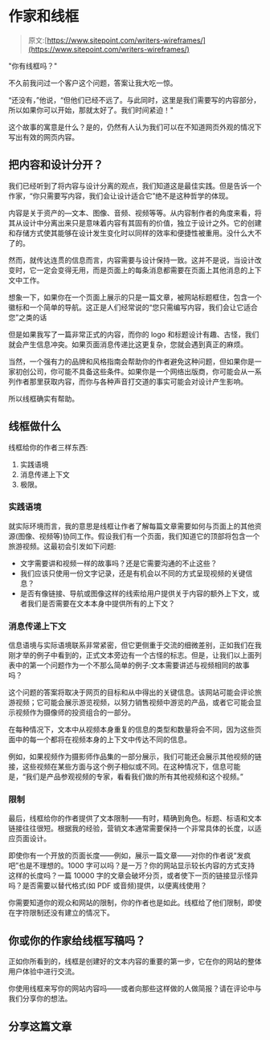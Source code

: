 # 作家和线框

> 原文:[https://www.sitepoint.com/writers-wireframes/](https://www.sitepoint.com/writers-wireframes/)

"你有线框吗？"

不久前我问过一个客户这个问题，答案让我大吃一惊。

“还没有，”他说，“但他们已经不远了。与此同时，这里是我们需要写的内容部分，所以如果你可以开始，那就太好了。我们时间紧迫！"

这个故事的寓意是什么？是的，仍然有人认为我们可以在不知道网页外观的情况下写出有效的网页内容。

## 把内容和设计分开？

我们已经听到了将内容与设计分离的观点，我们知道这是最佳实践。但是告诉一个作家，“你只需要写内容，我们会让设计适合它”绝不是这种哲学的体现。

内容是关于资产的—文本、图像、音频、视频等等。从内容制作者的角度来看，将其从设计中分离出来只是意味着内容有其固有的价值，独立于设计之外。它的创建和存储方式使其能够在设计发生变化时以同样的效率和便捷性被重用。没什么大不了的。

然而，就传达连贯的信息而言，内容需要与设计保持一致。这并不是说，当设计改变时，它一定会变得无用，而是页面上的每条消息都需要在页面上其他消息的上下文中工作。

想象一下，如果你在一个页面上展示的只是一篇文章，被网站标题框住，包含一个徽标和一个简单的导航。这正是人们经常说的“您只需编写内容，我们会让它适合您”之类的话

但是如果我写了一篇非常正式的内容，而你的 logo 和标题设计有趣、古怪，我们就会产生信息冲突。如果页面消息传递比这更复杂，您就会遇到真正的麻烦。

当然，一个强有力的品牌和风格指南会帮助你的作者避免这种问题，但如果你是一家初创公司，你可能不具备这些条件。如果你是一个网络出版商，你可能会从一系列作者那里获取内容，而你与各种声音打交道的事实可能会对设计产生影响。

所以线框确实有帮助。

## 线框做什么

线框给你的作者三样东西:

1.  实践语境
2.  消息传递上下文
3.  极限。

### 实践语境

就实际环境而言，我的意思是线框让作者了解每篇文章需要如何与页面上的其他资源(图像、视频等)协同工作。假设我们有一个页面，我们知道它的顶部将包含一个旅游视频。这最初会引发如下问题:

*   文字需要讲和视频一样的故事吗？还是它需要沟通的不止这些？
*   我们应该只使用一份文字记录，还是有机会以不同的方式呈现视频的关键信息？
*   是否有像链接、导航或图像这样的线索给用户提供关于内容的额外上下文，或者我们是否需要在文本本身中提供所有的上下文？

### 消息传递上下文

信息语境与实际语境联系非常紧密，但它更侧重于交流的细微差别，正如我们在我刚才举的例子中看到的，正式文本旁边有一个古怪的标志。但是，让我们以上面列表中的第一个问题作为一个不那么简单的例子:文本需要讲述与视频相同的故事吗？

这个问题的答案将取决于网页的目标和从中得出的关键信息。该网站可能会评论旅游视频；它可能会展示游览视频，以努力销售视频中游览的产品，或者它可能会显示视频作为摄像师的投资组合的一部分。

在每种情况下，文本中从视频本身重复的信息的类型和数量将会不同，因为这些页面中的每一个都将在视频本身的上下文中传达不同的信息。

例如，如果视频作为摄影师作品集的一部分展示，我们可能还会展示其他视频的链接，这些视频在某些方面与这个例子相似或不同。在这种情况下，信息可能是，“我们是产品参观视频的专家，看看我们做的所有其他视频和这个视频。”

### 限制

最后，线框给你的作者提供了文本限制——有时，精确到角色。标题、标语和文本链接往往很短。根据我的经验，营销文本通常需要保持一个非常具体的长度，以适应页面设计。

即使你有一个开放的页面长度——例如，展示一篇文章——对你的作者说“发疯吧”也是不理想的。1000 字可以吗？是一万？你的网站显示较长内容的方式支持这样的长度吗？一篇 10000 字的文章会破坏分页，或者使下一页的链接显示怪异吗？是否需要以替代格式(如 PDF 或音频)提供，以便离线使用？

你需要知道你的观众和网站的限制，你的作者也是如此。线框给了他们限制，即使在字符限制还没有建立的情况下。

## 你或你的作家给线框写稿吗？

正如你所看到的，线框是创建好的文本内容的重要的第一步，它在你的网站的整体用户体验中进行交流。

你使用线框来写你的网站内容吗——或者向那些这样做的人做简报？请在评论中与我们分享你的想法。

## 分享这篇文章